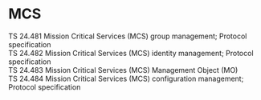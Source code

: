 
# MCS

TS 24.481	Mission Critical Services (MCS) group management; Protocol specification	 
TS 24.482	Mission Critical Services (MCS) identity management; Protocol specification	 
TS 24.483	Mission Critical Services (MCS) Management Object (MO)	 
TS 24.484	Mission Critical Services (MCS) configuration management; Protocol specification
